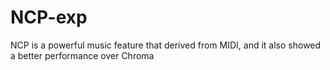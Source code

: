 # NCP-exp
NCP is a powerful music feature that derived from MIDI, and it also showed a better performance over Chroma

